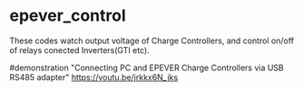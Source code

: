 # epever_control
These codes watch output voltage of Charge Controllers, and control on/off of relays conected Inverters(GTI etc). 

#demonstration
"Connecting PC and EPEVER Charge Controllers via USB RS485 adapter"
https://youtu.be/jrkkx6N_jks
